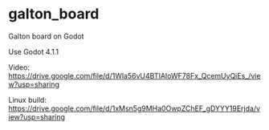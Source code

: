 # galton_board
Galton board on Godot

Use Godot 4.1.1

Video: https://drive.google.com/file/d/1Wla56vU4BTIAIoWF78Fx_QcemUyQiEs_/view?usp=sharing

Linux build: https://drive.google.com/file/d/1xMsn5g9MHa0OwpZChEF_gDYYY19Erjda/view?usp=sharing
